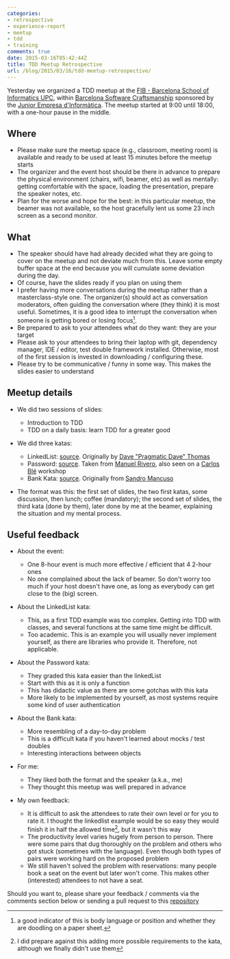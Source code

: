 ```yaml
---
categories:
- retrospective
- experience-report
- meetup
- tdd
- training
comments: true
date: 2015-03-16T05:42:44Z
title: TDD Meetup Retrospective
url: /blog/2015/03/16/tdd-meetup-retrospective/
---
```


Yesterday we organized a TDD meetup at the [FIB - Barcelona School of Informatics UPC][upc], within [Barcelona Software Craftsmanship][BCNSCweb] sponsored by the [Junior Empresa d'Informàtica][jedi]. The meetup started at 9:00 until 18:00, with a one-hour pause in the middle.

## Where

 * Please make sure the meetup space (e.g., classroom, meeting room) is available and ready to be used at least 15 minutes before the meetup starts
 * The organizer and the event host should be there in advance to prepare the physical environment (chairs, wifi, beamer, etc) as well as mentally: getting comfortable with the space, loading the presentation, prepare the speaker notes, etc.
 * Plan for the worse and hope for the best: in this particular meetup, the beamer was not available, so the host gracefully lent us some 23 inch screen as a second monitor.

## What

 * The speaker should have had already decided what they are going to cover on the meetup and not deviate much from this. Leave some empty buffer space at the end because you will cumulate some deviation during the day.
 * Of course, have the slides ready if you plan on using them 
 * I prefer having more conversations during the meetup rather than a masterclass-style one. The organizer(s) should act as conversation moderators, often guiding the conversation where (they think) it is most useful. Sometimes, it is a good idea to interrupt the conversation when someone is getting bored or losing focus[^1].
 * Be prepared to ask to your attendees what do they want: they are your target
 * Please ask to your attendees to bring their laptop with git, dependency manager, IDE / editor, test double framework installed. Otherwise, most of the first session is invested in downloading / configuring these.
 * Please try to be communicative / funny in some way. This makes the slides easier to understand

## Meetup details


 * We did two sessions of slides:
   * Introduction to TDD
   * TDD on a daily basis: learn TDD for a greater good


 * We did three katas:
   * LinkedList: [source][linkedlist]. Originally by [Dave "Pragmatic Dave" Thomas][pragdave]
   * Password: [source][password]. Taken from [Manuel Rivero][trikitrok], also seen on a [Carlos Blé][ble] workshop
   * Bank Kata: [source][bank]. Originally from [Sandro Mancuso][mancuso]



 * The format was this: the first set of slides, the two first katas, some discussion, then lunch; coffee (mandatory); the second set of slides, the third kata (done by them), later done by me at the beamer, explaining the situation and my mental process.

## Useful feedback

* About the event:
    * One 8-hour event is much more effective / efficient that 4 2-hour ones
    * No one complained about the lack of beamer. So don't worry too much if your host doesn't have one, as long as everybody can get close to the (big) screen.

* About the LinkedList kata:
    * This, as a first TDD example was too complex. Getting into TDD with classes, and several functions at the same time might be difficult.
    * Too academic. This is an example you will usually never implement yourself, as there are libraries who provide it. Therefore, not applicable.

* About the Password kata:
    * They graded this kata easier than the linkedList
    * Start with this as it is only a function
    * This has didactic value as there are some gotchas with this kata
    * More likely to be implemented by yourself, as most systems require some kind of user authentication

* About the Bank kata:
    * More resembling of a day-to-day problem
    * This is a difficult kata if you haven't learned about mocks / test doubles
    * Interesting interactions between objects

* For me: 
    * They liked both the format and the speaker (a.k.a., me)
    * They thought this meetup was well prepared in advance


* My own feedback:
    * It is difficult to ask the attendees to rate their own level or for you to rate it. I thought the linkedlist example would be so easy they would finish it in half the allowed time[^2], but it wasn't this way
    * The productivity level varies hugely from person to person. There were some pairs that dug thoroughly on the problem and others who got stuck (sometimes with the language). Even though both types of pairs were working hard on the proposed problem
    * We still haven't solved the problem with reservations: many people book a seat on the event but later won't come. This makes other (interested) attendees to not have a seat.



Should you want to, please share your feedback / comments via the comments section below or sending a pull request to this [repository][blog_source]



[upc]: http://www.fib.upc.edu/fib.html
[BCNSCweb]: http://www.meetup.com/Barcelona-Software-Craftsmanship/
[jedi]: http://jediupc.com/
[linkedlist]: http://codekata.com/kata/kata21-simple-lists/
[password]: https://gist.github.com/trikitrok/c031d6b621f28b85ce0d
[bank]: https://github.com/sandromancuso/Bank-kata
[trikitrok]: http://twitter.com/@trikitrok
[mancuso]: http://twitter.com/@sandromancuso
[pragdave]: http://twitter.com/@pragdave
[ble]: http://twitter.com/@carlosble
[blog_source]: https://github.com/alvarogarcia7/blog_source
[^1]: a good indicator of this is body language or position and whether they are doodling on a paper sheet.
[^2]: I did prepare against this adding more possible requirements to the kata, although we finally didn't use them
